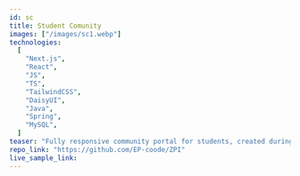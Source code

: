 ```yaml
---
id: sc
title: Student Comunity
images: ["/images/sc1.webp"]
technologies:
  [
    "Next.js",
    "React",
    "JS",
    "TS",
    "TailwindCSS",
    "DaisyUI",
    "Java",
    "Spring",
    "MySQL",
  ]
teaser: "Fully responsive community portal for students, created during ZPI (Team Engineering Project). Here I was resposible for designing and implementig frontend and database project. Project is still under develop. If you want details contat me."
repo_link: "https://github.com/EP-coode/ZPI"
live_sample_link:
---
```

